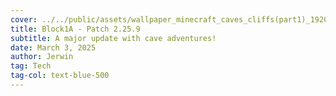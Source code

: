 ```yaml
---
cover: ../../public/assets/wallpaper_minecraft_caves_cliffs(part1)_1920x1080.png
title: Block1A - Patch 2.25.9
subtitle: A major update with cave adventures!
date: March 3, 2025
author: Jerwin
tag: Tech
tag-col: text-blue-500
---
```


